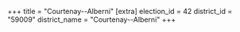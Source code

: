 +++
title = "Courtenay--Alberni"
[extra]
election_id = 42
district_id = "59009"
district_name = "Courtenay--Alberni"
+++
